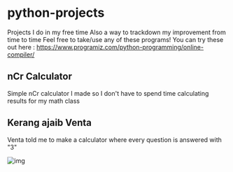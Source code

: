 # python-projects
Projects I do in my free time
Also a way to trackdown my improvement from time to time
Feel free to take/use any of these programs!
You can try these out here : https://www.programiz.com/python-programming/online-compiler/

## nCr Calculator
Simple nCr calculator I made so I don't have to spend time calculating results for my math class

## Kerang ajaib Venta
Venta told me to make a calculator where every question is answered with "3"

![img](https://cdn.discordapp.com/attachments/706472245316288585/1179613910018560020/17013122706780708.png?ex=657a6c10&is=6567f710&hm=4ef1ae7a20e84aeeda1dc8054cbfdd02dceaa03af9caec5dbb66d658dc81fb60&)
